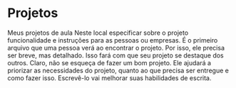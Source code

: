 # Projetos
Meus projetos de aula
Neste local especificar sobre o projeto funcionalidade e instruções para as pessoas ou empresas.
É o primeiro arquivo que uma pessoa verá ao encontrar o projeto. Por isso, ele precisa ser breve, mas detalhado.
Isso fará com que seu projeto se destaque dos outros. Claro, não se esqueça de fazer um bom projeto.
Ele ajudará a priorizar as necessidades do projeto, quanto ao que precisa ser entregue e como fazer isso.
Escrevê-lo vai melhorar suas habilidades de escrita.
